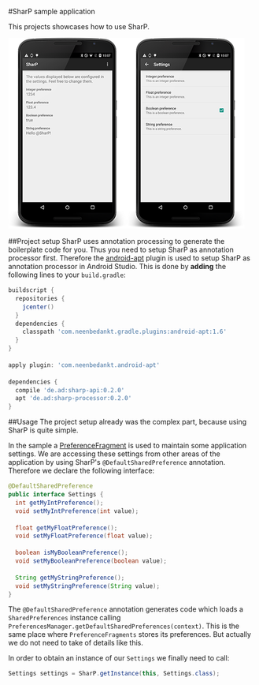 #SharP sample application

This projects showcases how to use SharP.

![Screenshot 1](screenshot1.png)![Screenshot 2](screenshot2.png)

##Project setup
SharP uses annotation processing to generate the boilerplate code for you. Thus you need to setup SharP as annotation processor first. Therefore the [android-apt](https://bitbucket.org/hvisser/android-apt) plugin is used to setup SharP as annotation processor in Android Studio. This is done by **adding** the following lines to your `build.gradle`:

```groovy
buildscript {
  repositories {
    jcenter()
  }
  dependencies {
    classpath 'com.neenbedankt.gradle.plugins:android-apt:1.6'
  }
}

apply plugin: 'com.neenbedankt.android-apt'

dependencies {
  compile 'de.ad:sharp-api:0.2.0'
  apt 'de.ad:sharp-processor:0.2.0'
}
```

##Usage
The project setup already was the complex part, because using SharP is quite simple.

In the sample a [PreferenceFragment](http://developer.android.com/reference/android/preference/PreferenceFragment.html) is used to maintain some application settings. We are accessing these settings from other areas of the application by using SharP's `@DefaultSharedPreference` annotation. Therefore we declare the following interface:

```java
@DefaultSharedPreference
public interface Settings {
  int getMyIntPreference();
  void setMyIntPreference(int value);

  float getMyFloatPreference();
  void setMyFloatPreference(float value);

  boolean isMyBooleanPreference();
  void setMyBooleanPreference(boolean value);
  
  String getMyStringPreference();
  void setMyStringPreference(String value);
}
```

The `@DefaultSharedPreference` annotation generates code which loads a `SharedPreferences` instance calling `PreferencesManager.getDefaultSharedPreferences(context)`. This is the same place where `PreferenceFragments` stores its preferences. But actually we do not need to take of details like this.

In order to obtain an instance of our `Settings` we finally need to call:

```java
Settings settings = SharP.getInstance(this, Settings.class);
```
